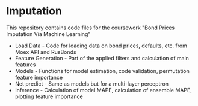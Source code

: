 # Imputation
This repository contains code files for the coursework "Bond Prices Imputation Via Machine Learning"
* Load Data - Code for loading data on bond prices, defaults, etc. from Moex API and RusBonds
* Feature Generation - Part of the applied filters and calculation of main features
* Models - Functions for model estimation, code validation, permutation feature importance
* Net predict - Same as models but for a multi-layer perceptron
* Inference - Calculation of model MAPE, calculation of ensemble MAPE, plotting feature importance
